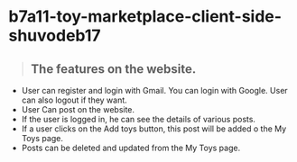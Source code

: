 # b7a11-toy-marketplace-client-side-shuvodeb17
> ## The features on the website.


* User can register and login with Gmail. You can login with Google. User can also logout if they want.
* User Can post on the website.
* If the user is logged in, he can see the details of various posts.
* If a user clicks on the Add toys button, this post will be added o the My Toys page.
* Posts can be deleted and updated from the My Toys page.
